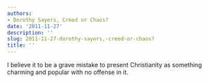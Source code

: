 ```yaml
---
authors:
- Dorothy Sayers, Creed or Chaos?
date: '2011-11-27'
description: ''
slug: 2011-11-27-dorothy-sayers,-creed-or-chaos?
title: ''
---
```

I believe it to be a grave mistake to present Christianity as something charming and popular with no offense in it.



